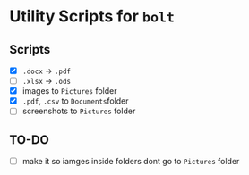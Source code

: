 # Utility Scripts for `bolt`

## Scripts

- [x] `.docx` &rarr; `.pdf`
- [ ] `.xlsx` &rarr; `.ods`
- [x] images to `Pictures` folder
- [x] `.pdf`, `.csv` to `Documents`folder
- [ ] screenshots to `Pictures` folder

## TO-DO

-[ ] make it so iamges inside folders dont go to `Pictures` folder
